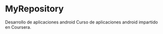 # MyRepository
Desarrollo de aplicaciones android
Curso de aplicaciones android impartido en Coursera.

